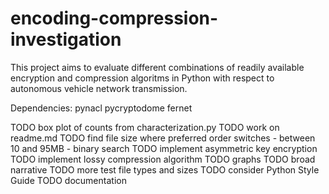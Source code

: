 # encoding-compression-investigation
This project aims to evaluate different combinations of readily available encryption and compression algoritms in Python with respect to autonomous vehicle network transmission.

Dependencies:
pynacl
pycryptodome
fernet


TODO box plot of counts from characterization.py
TODO work on readme.md
TODO find file size where preferred order switches - between 10 and 95MB - binary search
TODO implement asymmetric key encryption
TODO implement lossy compression algorithm
TODO graphs
TODO broad narrative
TODO more test file types and sizes
TODO consider Python Style Guide
TODO documentation